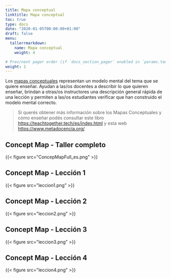 ```yaml
---
title: Mapa conceptual
linktitle: Mapa conceptual
toc: true
type: docs
date: "2020-01-05T00:00:00+01:00"
draft: false
menu:
  tallerrmarkdown:
    name: Mapa conceptual
    weight: 4

# Prev/next pager order (if `docs_section_pager` enabled in `params.toml`)
weight: 1
---
```


Los [mapas conceptuales](https://teachtogether.tech/es/index.html#s:memory-concept-maps) representan un modelo mental del tema que se quiere enseñar. Ayudan a las/os docentes a describir lo que quieren enseñar, brindan a otras/os instructores una descripción general rápida de una lección y permiten a las/os estudiantes verificar que han construido el modelo mental correcto.

> Si querés obtener más información sobre los Mapas Conceptuales y cómo enseñar podés consultar este libro https://teachtogether.tech/es/index.html y esta web https://www.metadocencia.org/

## Concept Map - Taller completo


{{< figure src="ConcepMapFull_es.png" >}}

## Concept Map - Lección 1


{{< figure src="leccion1.png" >}}

## Concept Map - Lección 2

{{< figure src="leccion2.png" >}}

## Concept Map - Lección 3

{{< figure src="leccion3.png" >}}

## Concept Map - Lección 4

{{< figure src="leccion4.png" >}}

